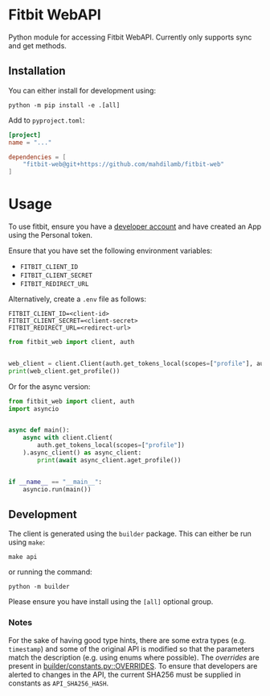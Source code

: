 # Fitbit WebAPI

Python module for accessing Fitbit WebAPI. Currently only supports sync and get methods.

## Installation

You can either install for development using:

```shell
python -m pip install -e .[all]
```

Add to `pyproject.toml`:

```toml
[project]
name = "..."

dependencies = [
    "fitbit-web@git+https://github.com/mahdilamb/fitbit-web"
]
```

# Usage

To use fitbit, ensure you have a [developer account](https://dev.fitbit.com/build/reference/web-api/developer-guide/getting-started/) and have created an App using the Personal token.

Ensure that you have set the following environment variables:

* `FITBIT_CLIENT_ID`
* `FITBIT_CLIENT_SECRET`
* `FITBIT_REDIRECT_URL`

Alternatively, create a `.env` file as follows:

```.env
FITBIT_CLIENT_ID=<client-id>
FITBIT_CLIENT_SECRET=<client-secret>
FITBIT_REDIRECT_URL=<redirect-url>

```

```python
from fitbit_web import client, auth


web_client = client.Client(auth.get_tokens_local(scopes=["profile"], auto_open=True))
print(web_client.get_profile())
```

Or for the async version:

```python
from fitbit_web import client, auth
import asyncio


async def main():
    async with client.Client(
        auth.get_tokens_local(scopes=["profile"])
    ).async_client() as async_client:
        print(await async_client.aget_profile())


if __name__ == "__main__":
    asyncio.run(main())

```

## Development

The client is generated using the `builder` package. This can either be run using `make`:

```shell
make api
```

or running the command:

```shell
python -m builder
```

Please ensure you have install using the `[all]` optional group.

### Notes

For the sake of having good type hints, there are some extra types (e.g. `timestamp`) and some of the original API is modified so that the parameters match the description (e.g. using enums where possible). The *overrides* are present in [builder/constants.py::OVERRIDES](builder/constants.py). To ensure that developers are alerted to changes in the API, the current SHA256 must be supplied in constants as `API_SHA256_HASH`.
